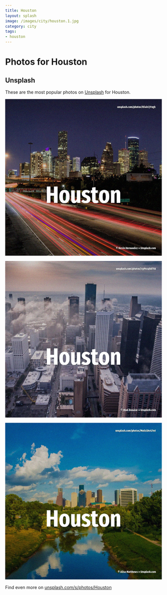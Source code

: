 ```yaml
---
title: Houston
layout: splash
image: /images/city/houston.1.jpg
category: city
tags:
- houston
---
```

# Photos for Houston

## Unsplash

These are the most popular photos on [Unsplash](https://unsplash.com) for Houston.

![Houston](/images/city/houston.1.jpg)

![Houston](/images/city/houston.2.jpg)

![Houston](/images/city/houston.3.jpg)

Find even more on [unsplash.com/s/photos/Houston](https://unsplash.com/s/photos/Houston)